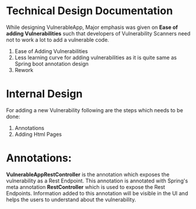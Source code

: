 # Technical Design Documentation

While designing VulnerableApp, Major emphasis was given on **Ease of adding Vulnerabilities** such that developers of Vulnerability Scanners need not to work a lot
to add a vulnerable code.

1. Ease of Adding Vulnerabilities
2. Less learning curve for adding vulnerabilities as it is quite same as Spring boot annotation design
3. Rework


# Internal Design
For adding a new Vulnerability following are the steps which needs to be done:
1. Annotations
2. Adding Html Pages


# Annotations:
**VulnerableAppRestController** is the annotation which exposes the vulnerability as a Rest Endpoint. This annotation is annotated with Spring's meta annotation **RestController** which is used to expose the Rest Endpoints.
Information added to this annotation will be visible in the UI and helps the users to understand about the vulnerability.

